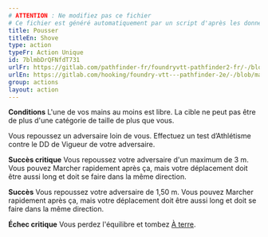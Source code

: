 ```yaml
---
# ATTENTION : Ne modifiez pas ce fichier
# Ce fichier est généré automatiquement par un script d'après les données du module Foundry VTT officiel et de sa traduction
title: Pousser
titleEn: Shove
type: action
typeFr: Action Unique
id: 7blmbDrQFNfdT731
urlFr: https://gitlab.com/pathfinder-fr/foundryvtt-pathfinder2-fr/-/blob/master/data/actions/7blmbDrQFNfdT731.htm
urlEn: https://gitlab.com/hooking/foundry-vtt---pathfinder-2e/-/blob/master/packs/data/actions.db/shove.json
group: actions
layout: action
---
```

**Conditions** L'une de vos mains au moins est libre. La cible ne peut pas être de plus d'une catégorie de taille de plus que vous.

Vous repoussez un adversaire loin de vous. Effectuez un test d’<pf2-action action='shove' glyph='A'>Athlétisme</pf2-action> contre le DD de Vigueur de votre adversaire.

**Succès critique** Vous repoussez votre adversaire d'un maximum de 3 m. Vous pouvez Marcher rapidement après ça, mais votre déplacement doit être aussi long et doit se faire dans la même direction.

**Succès** Vous repoussez votre adversaire de 1,50 m. Vous pouvez Marcher rapidement après ça, mais votre déplacement doit être aussi long et doit se faire dans la même direction.

**Échec critique** Vous perdez l'équilibre et tombez [À terre](/_condition-items/à-terre.md).


